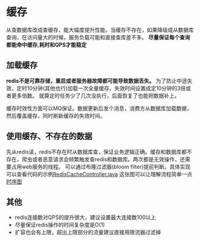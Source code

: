 # 缓存

从查数据库改成查缓存，能大幅度提升性能。当缓存不存在，如果降级成从数据库查询，在访问量大的时候，服务负载可能和直接查库差不多。
**尽量保证每个查询都能命中缓存,耗时和QPS才能稳定**

## 加载缓存
**redis不是可靠存储，重启或者服务器故障都可能导致数据丢失。** 为了防止中途失效，定时10分钟(其他也行)加载一次全量缓存，失效时间设置成定10分钟的3倍或者更多倍数。
就算定时任务少了几次没执行，后面恢复了也能把数据补上。

缓存时效性方面可以MQ保证。数据更新后发个消息，消费方从数据库加载数据，然后覆盖缓存，同时刷新缓存的失效时间。

## 使用缓存、不存在的数据

先从redis读，redis不存在时从数据库查，保证业务逻辑正确。缓存和数据库都不存在，爬虫或者恶意请求会频繁触发查redis和数据库。两次都是无效操作，还需要占用web服务的线程。
可以通过布隆过滤器(bloom filter)提前判断。具体实现可以查看代码的示例[RedisCacheController.java](src/main/java/io/github/onlyeat3/mybest/cache/RedisCacheController.java)
这张图可以让理解流程简单一点
[时序图](https://www.figma.com/file/c7zO1xI0Xx92aPTgHDBA5m/%E7%BC%93%E5%AD%98%E6%93%8D%E4%BD%9C-%E6%97%B6%E5%BA%8F%E5%9B%BE)

## 其他
- redis连接数对QPS的提升很大，建议设置最大连接数100以上
- 尽量保证redis操作的时间复杂度是O(1)
- 扩容也会有上限，超出上限部分的流量建议直接用限流器过滤掉

